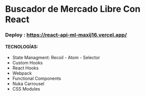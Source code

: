 # Buscador de Mercado Libre Con React
### Deploy : https://react-api-ml-maxij16.vercel.app/

#### TECNOLOGÍAS:

* State Managment: Recoil - Atom - Selector 
* Custom Hooks
* React Hooks
* Webpack
* Functional Components
* Nuka Carrousel
* CSS Modules
